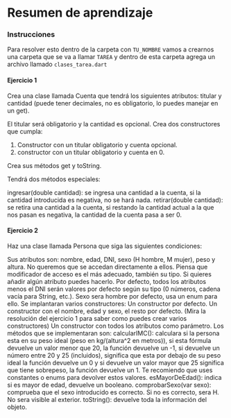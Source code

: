 Resumen de aprendizaje
========

### Instrucciones
Para resolver esto dentro de la carpeta con ```TU_NOMBRE``` vamos a crearnos una carpeta que se va a llamar ```TAREA``` y dentro de esta carpeta agrega un archivo llamado ```clases_tarea.dart```

#### Ejercicio 1
Crea una clase llamada Cuenta que tendrá los siguientes atributos: titular y cantidad (puede tener decimales, no es obligatorio, lo puedes manejar en un get).

El titular será obligatorio y la cantidad es opcional. 
Crea dos constructores que cumpla:
1. Constructor con un titular obligatorio y cuenta opcional.
2. constructor con un titular obligatorio y cuenta en 0.

Crea sus métodos get y toString.

Tendrá dos métodos especiales:

ingresar(double cantidad): se ingresa una cantidad a la cuenta, si la cantidad introducida es negativa, no se hará nada.
retirar(double cantidad): se retira una cantidad a la cuenta, si restando la cantidad actual a la que nos pasan es negativa, la cantidad de la cuenta pasa a ser 0.

#### Ejercicio 2
Haz una clase llamada Persona que siga las siguientes condiciones:

Sus atributos son: nombre, edad, DNI, sexo (H hombre, M mujer), peso y altura. No queremos que se accedan directamente a ellos. Piensa que modificador de acceso es el más adecuado, también su tipo. Si quieres añadir algún atributo puedes hacerlo.
Por defecto, todos los atributos menos el DNI serán valores por defecto según su tipo (0 números, cadena vacía para String, etc.). Sexo sera hombre por defecto, usa un enum para ello.
Se implantaran varios constructores:
Un constructor por defecto.
Un constructor con el nombre, edad y sexo, el resto por defecto. (Mira la resolución del ejercicio 1 para saber como puedes crear varios constructores)
Un constructor con todos los atributos como parámetro.
Los métodos que se implementaran son:
calcularIMC(): calculara si la persona esta en su peso ideal (peso en kg/(altura^2  en metros)), si esta fórmula devuelve un valor menor que 20, la función devuelve un -1, si devuelve un número entre 20 y 25 (incluidos), significa que esta por debajo de su peso ideal la función devuelve un 0  y si devuelve un valor mayor que 25 significa que tiene sobrepeso, la función devuelve un 1. Te recomiendo que uses constantes o enums para devolver estos valores.
esMayorDeEdad(): indica si es mayor de edad, devuelve un booleano.
comprobarSexo(var sexo): comprueba que el sexo introducido es correcto. Si no es correcto, sera H. No sera visible al exterior.
toString(): devuelve toda la información del objeto.